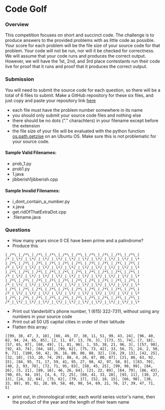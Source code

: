 # Code Golf


### Overview
This competition focuses on short and succinct code. 
The challenge is to produce answers to the provided problems with as little code as possible.
Your score for each problem will be the file size of your source code for that problem. Your code will not be run,
nor will it be checked for correctness. We will assume that your code runs and produces the correct output.
However, we will have the 1st, 2nd, and 3rd place contestants run their code live for proof that
it runs and proof that it produces the correct output.

### Submission
You will need to submit the source code for each question, so there will be a total of 6 files to submit.
Make a GitHub repository for these six files, and just copy and paste your repository link [here](https://docs.google.com/a/vanderbilt.edu/forms/d/e/1FAIpQLSfRFw3QpcDT8isA3lH1iNk3xvMhMzqeA6-FPLrShLZVs4VrSg/viewform)
* each file must have the problem number somewhere in its name
* you should only submit your source code files and nothing else
* there should be no dots ("." charachters) in your filename except before the extension
* the file size of your file will be evaluated with the python function [os.path.getzise](https://docs.python.org/2/library/os.path.html?highlight=os.path.getsize#os.path.getsize) on an Ubuntu OS. Make sure this is not problematic for your source code.

#### Sample Valid Filenames:
* prob_1.py
* prob1.py
* 1.java
* jibberish1jibberish.cpp

#### Sample Invalid Filenames:
* i_dont_contain_a_number.py
* x.java
* get.ridOfThatExtraDot.cpp
* .filename.java

### Questions

* How many years since 0 CE have been prime and a palindrome?
* Produce this

```
|_/*\_|_/*\_|_/*\_|_/*\_|_/*\_|_/*\_|_/*\_|_/*\_|_/*\_|_/*\_|
/*_|_\*/_|_\*/_|_\*/_|_\*/_|_\*/_|_\*/_|_\*/_|_\*/_|_\*/_|_\*
|_/*\_|_/*\_|_/*\_|_/*\_|_/*\_|_/*\_|_/*\_|_/*\_|_/*\_|_/*\_|
/*_|_\*/_|_\*/_|_\*/_|_\*/_|_\*/_|_\*/_|_\*/_|_\*/_|_\*/_|_\*
|_/*\_|_/*\_|_/*\_|_/*\_|_/*\_|_/*\_|_/*\_|_/*\_|_/*\_|_/*\_|
/*_|_\*/_|_\*/_|_\*/_|_\*/_|_\*/_|_\*/_|_\*/_|_\*/_|_\*/_|_\*
|_/*\_|_/*\_|_/*\_|_/*\_|_/*\_|_/*\_|_/*\_|_/*\_|_/*\_|_/*\_|
/*_|_\*/_|_\*/_|_\*/_|_\*/_|_\*/_|_\*/_|_\*/_|_\*/_|_\*/_|_\*
|_/*\_|_/*\_|_/*\_|_/*\_|_/*\_|_/*\_|_/*\_|_/*\_|_/*\_|_/*\_|
/*_|_\*/_|_\*/_|_\*/_|_\*/_|_\*/_|_\*/_|_\*/_|_\*/_|_\*/_|_\*
|_/*\_|_/*\_|_/*\_|_/*\_|_/*\_|_/*\_|_/*\_|_/*\_|_/*\_|_/*\_|
/*_|_\*/_|_\*/_|_\*/_|_\*/_|_\*/_|_\*/_|_\*/_|_\*/_|_\*/_|_\*
```

* Print out Vanderbilt's phone number, 1 (615) 322-7311, without using any numbers in your source code
* Print out all 50 US capital cities in order of their latitude
* Flatten this array:

```
[[99, 38, 47, 3, 10], [66, 49, 37, 30, 11, 51, 99, 43, 24], [96, 40, 82, 94, 24, 65, 85], [2, 11, 87, 13, 76, 3], [[73, 31, 74], [7, 18], [57, 65, 87], [68, 49], [1, 81, 96], 1, 55, 38, 21, 96, 3], [[57, 98], [92, 43, 74], [64, 18], [99, 62], [75, 73, 42], 33, 56, 71, 24, 2, 50, 9, 71], [100, 50, 42, 36, 16, 80, 80, 88, 32], [[6, 29, 13], [42, 25], [32, 10], [53, 20, 74, 29], 88, 4, 26, 87, 80, 87], [21, 86, 63, 92, 15], [84, 95, 71, 17, 59, 41, 95, 27, 98, 42, 97, 58, 8], [[83, 70], [40, 2, 93, 70], [72, 71, 95, 83], [58, 45, 25], [99, 98, 99], [84, 26], [5, 21], [89, 16], 46, 26, 64], [21, 22, 89], [64, 79], [86, 43], [90, 65, 94, 19], [4, 6, 72, 25], [60, 41, 33, 28], [93, 11], [30, 27, 13], [24, 32, 64], [75, 62], [79, 17], [52, 18, 15], [66, 90], [38, 33, 89], 95, 92, 28, 89, 58, 48, 98, 54, 69, 21, 76, 17, 39, 47, 71, 5]
```

* print out, in chronological order, each world series victor's name, then the product of the year and the length of their team name
